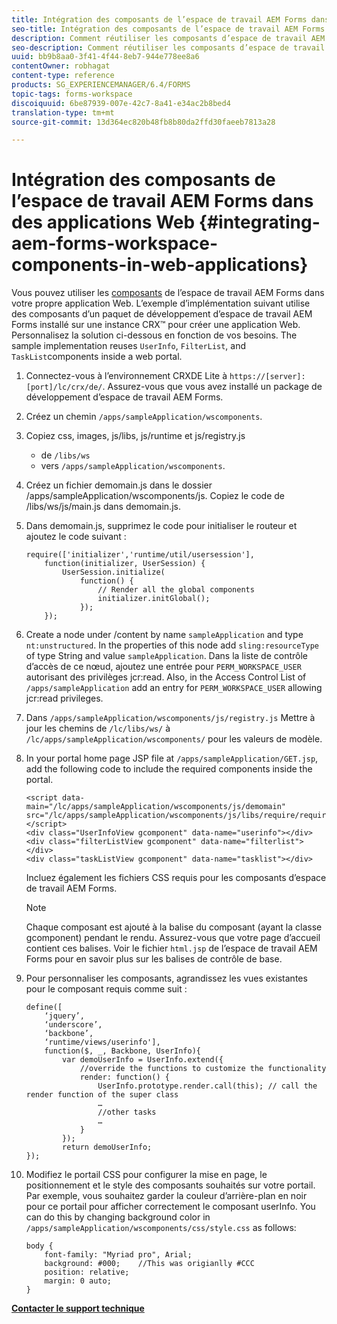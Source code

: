 ```yaml
---
title: Intégration des composants de l’espace de travail AEM Forms dans des applications Web
seo-title: Intégration des composants de l’espace de travail AEM Forms dans des applications Web
description: Comment réutiliser les composants d’espace de travail AEM Forms dans vos propres applications Web pour profiter de leurs fonctionnalités et d’une intégration étroite.
seo-description: Comment réutiliser les composants d’espace de travail AEM Forms dans vos propres applications Web pour profiter de leurs fonctionnalités et d’une intégration étroite.
uuid: bb9b8aa0-3f41-4f44-8eb7-944e778ee8a6
contentOwner: robhagat
content-type: reference
products: SG_EXPERIENCEMANAGER/6.4/FORMS
topic-tags: forms-workspace
discoiquuid: 6be87939-007e-42c7-8a41-e34ac2b8bed4
translation-type: tm+mt
source-git-commit: 13d364ec820b48fb8b80da2ffd30faeeb7813a28

---
```



# Intégration des composants de l’espace de travail AEM Forms dans des applications Web {#integrating-aem-forms-workspace-components-in-web-applications}

Vous pouvez utiliser les [composants](/help/forms/using/description-reusable-components.md) de l’espace de travail AEM Forms dans votre propre application Web. L’exemple d’implémentation suivant utilise des composants d’un paquet de développement d’espace de travail AEM Forms installé sur une instance CRX™ pour créer une application Web. Personnalisez la solution ci-dessous en fonction de vos besoins. The sample implementation reuses `UserInfo`, `FilterList`, and `TaskList`components inside a web portal.

1. Connectez-vous à l’environnement CRXDE Lite à `https://[server]:[port]/lc/crx/de/`. Assurez-vous que vous avez installé un package de développement d’espace de travail AEM Forms.
1. Créez un chemin `/apps/sampleApplication/wscomponents`.
1. Copiez css, images, js/libs, js/runtime et js/registry.js

   * de `/libs/ws`
   * vers `/apps/sampleApplication/wscomponents`.

1. Créez un fichier demomain.js dans le dossier /apps/sampleApplication/wscomponents/js. Copiez le code de /libs/ws/js/main.js dans demomain.js.
1. Dans demomain.js, supprimez le code pour initialiser le routeur et ajoutez le code suivant :

   ```
   require(['initializer','runtime/util/usersession'], 
       function(initializer, UserSession) { 
           UserSession.initialize( 
               function() { 
                   // Render all the global components
                   initializer.initGlobal();  
               }); 
       });
   ```

1. Create a node under /content by name `sampleApplication` and type `nt:unstructured`. In the properties of this node add `sling:resourceType` of type String and value `sampleApplication`. Dans la liste de contrôle d’accès de ce nœud, ajoutez une entrée pour `PERM_WORKSPACE_USER` autorisant des privilèges jcr:read. Also, in the Access Control List of `/apps/sampleApplication` add an entry for `PERM_WORKSPACE_USER` allowing jcr:read privileges.
1. Dans `/apps/sampleApplication/wscomponents/js/registry.js` Mettre à jour les chemins de `/lc/libs/ws/` à `/lc/apps/sampleApplication/wscomponents/` pour les valeurs de modèle.
1. In your portal home page JSP file at `/apps/sampleApplication/GET.jsp`, add the following code to include the required components inside the portal.

   ```as3
   <script data-main="/lc/apps/sampleApplication/wscomponents/js/demomain" src="/lc/apps/sampleApplication/wscomponents/js/libs/require/require.js"></script>
   <div class="UserInfoView gcomponent" data-name="userinfo"></div> 
   <div class="filterListView gcomponent" data-name="filterlist"></div> 
   <div class="taskListView gcomponent" data-name="tasklist"></div> 
   ```

   Incluez également les fichiers CSS requis pour les composants d’espace de travail AEM Forms.

   >[!NOTE]
   >
   >Chaque composant est ajouté à la balise du composant (ayant la classe gcomponent) pendant le rendu. Assurez-vous que votre page d’accueil contient ces balises. Voir le fichier `html.jsp` de l’espace de travail AEM Forms pour en savoir plus sur les balises de contrôle de base.

1. Pour personnaliser les composants, agrandissez les vues existantes pour le composant requis comme suit :

   ```as3
   define([ 
       ‘jquery’, 
       ‘underscore’, 
       ‘backbone’, 
       ‘runtime/views/userinfo'],
       function($, _, Backbone, UserInfo){ 
           var demoUserInfo = UserInfo.extend({ 
               //override the functions to customize the functionality 
               render: function() { 
                   UserInfo.prototype.render.call(this); // call the render function of the super class 
                   … 
                   //other tasks 
                   … 
               } 
           }); 
           return demoUserInfo; 
   });
   ```

1. Modifiez le portail CSS pour configurer la mise en page, le positionnement et le style des composants souhaités sur votre portail. Par exemple, vous souhaitez garder la couleur d’arrière-plan en noir pour ce portail pour afficher correctement le composant userInfo. You can do this by changing background color in `/apps/sampleApplication/wscomponents/css/style.css` as follows:

   ```as3
   body {
       font-family: "Myriad pro", Arial;
       background: #000;    //This was origianlly #CCC    
       position: relative;
       margin: 0 auto;
   }
   ```

**[Contacter le support technique](https://www.adobe.com/account/sign-in.supportportal.html)**
